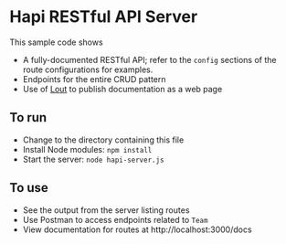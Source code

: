 # Hapi RESTful API Server

This sample code shows
- A fully-documented RESTful API; 
  refer to the `config` sections of the route configurations 
  for examples.
- Endpoints for the entire CRUD pattern
- Use of [Lout](https://github.com/hapijs/lout) to publish documentation as a web page

## To run
- Change to the directory containing this file
- Install Node modules: `npm install`
- Start the server: `node hapi-server.js`

## To use
- See the output from the server listing routes
- Use Postman to access endpoints related to `Team`
- View documentation for routes at http://localhost:3000/docs
